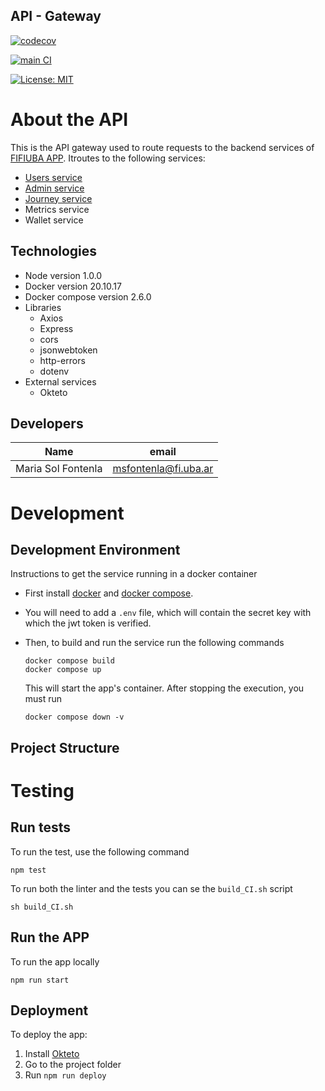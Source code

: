 ## API - Gateway
[![codecov](https://codecov.io/gh/Fifiuba/api-gateway-service/branch/develop/graph/badge.svg?token=LPG5XIVJXL)]([https://codecov.io/gh/Fifiuba/api-gateway-service](https://app.codecov.io/gh/Fifiuba/api-gateway-service/tree/develop))

[![main CI](https://github.com/Fifiuba/api-gateway-service/actions/workflows/main.yml/badge.svg?branch=develop)](https://github.com/Fifiuba/api-gateway-service/actions/workflows/main.yml)

[![License: MIT](https://img.shields.io/badge/License-MIT-green.svg)](https://github.com/Fifiuba/api-gateway-service/blob/develop/LICENSE)

# About the API

This is the API gateway used to route requests to the backend services of [FIFIUBA APP](https://github.com/Fifiuba). Itroutes to the following services:
* [Users service](https://backend-agustinaa235.cloud.okteto.net/docs)
* [Admin service](https://backend-alejovillores.cloud.okteto.net/docs)
* [Journey service](https://journey-service-solfonte.cloud.okteto.net/docs)
* Metrics service
* Wallet service

## Technologies
* Node version 1.0.0
* Docker version 20.10.17
* Docker compose version 2.6.0
* Libraries
    * Axios
    * Express
    * cors
    * jsonwebtoken
    * http-errors
    * dotenv
* External services
    * Okteto

## Developers
|Name                | email                |
|--------------------|----------------------|
| Maria Sol Fontenla | msfontenla@fi.uba.ar |


# Development 

## Development Environment

Instructions to get the service running in a docker container

* First install [docker](https://docs.docker.com/engine/install/) and [docker compose](https://docs.docker.com/compose/install/other/).

* You will need to add a `.env` file, which will contain the secret key with which the jwt token is verified. 

* Then, to build and run the service run the following commands
    ```
    docker compose build
    docker compose up
    ```

    This will start the app's container. After stopping the execution, you must run
    ```
    docker compose down -v
    ```
## Project Structure 



# Testing
## Run tests
To run the test, use the following command
```
npm test
```
To run both the linter and the tests you can se the `build_CI.sh` script
```
sh build_CI.sh
```

## Run the APP
To run the app locally
```
npm run start
```

## Deployment

To deploy the app:  
1. Install [Okteto](https://www.okteto.com/docs/getting-started/)
2. Go to the project folder
3. Run `npm run deploy`
